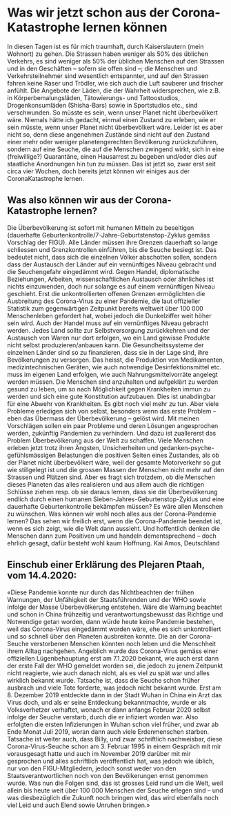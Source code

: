 # Was wir jetzt schon aus der Corona-Katastrophe lernen können
In diesen Tagen ist es für mich traumhaft, durch Kaiserslautern (mein Wohnort) zu gehen. Die Strassen haben weniger als 50% des üblichen Verkehrs, es sind weniger als 50% der üblichen Menschen auf den Strassen und in den Geschäften – sofern sie offen sind –; die Menschen und Verkehrsteilnehmer sind wesentlich entspannter, und auf den Strassen fahren keine Raser und Trödler, wie sich auch die Luft sauberer und frischer anfühlt. Die Angebote der Läden, die der Wahrheit widersprechen, wie z.B. in Körperbemalungsläden, Tätowierungs- und Tattoostudios, Drogenkonsumläden (Shisha-Bars) sowie in Sportstudios etc., sind verschwunden. So müsste es sein, wenn unser Planet nicht überbevölkert wäre. Niemals hätte ich gedacht, einmal einen Zustand zu erleben, wie er sein müsste, wenn unser Planet nicht überbevölkert wäre. Leider ist es aber nicht so, denn diese angenehmen Zustände sind nicht auf den Zustand einer mehr oder weniger planetengerechten Bevölkerung zurückzuführen, sondern auf eine Seuche, die auf die Menschen zwingend wirkt, sich in eine (freiwillige?) Quarantäne, einen Hausarrest zu begeben und/oder dies auf staatliche Anordnungen hin tun zu müssen. Das ist jetzt so, zwar erst seit circa vier Wochen, doch bereits jetzt können wir einiges aus der CoronaKatastrophe lernen.
## Was also können wir aus der Corona-Katastrophe lernen?
Die Überbevölkerung ist sofort mit humanen Mitteln zu beseitigen (dauerhafte Geburtenkontrolle/7-Jahre-Geburtstenstop-Zyklus gemäss Vorschlag der FIGU). Alle Länder müssen ihre Grenzen dauerhaft so lange schliessen und Grenzkontrollen einführen, bis die Seuche besiegt ist. Das bedeutet nicht, dass sich die einzelnen Völker abschotten sollen, sondern dass der Austausch der Länder auf ein vernünftiges Niveau gebracht und die Seuchengefahr eingedämmt wird. Gegen Handel, diplomatische Beziehungen, Arbeiten, wissenschaftlichen Austausch oder ähnliches ist nichts einzuwenden, doch nur solange es auf einem vernünftigen Niveau geschieht. Erst die unkontrollierten offenen Grenzen ermöglichten die Ausbreitung des Corona-Virus zu einer Pandemie, die laut offizieller Statistik zum gegenwärtigen Zeitpunkt bereits weltweit über 100 000 Menschenleben gefordert hat, wobei jedoch die Dunkelziffer weit höher sein wird.
Auch der Handel muss auf ein vernünftiges Niveau gebracht werden. Jedes Land sollte zur Selbstversorgung zurückkehren und der Austausch von Waren nur dort erfolgen, wo ein Land gewisse Produkte nicht selbst produzieren/anbauen kann.
Die Gesundheitssysteme der einzelnen Länder sind so zu finanzieren, dass sie in der Lage sind, ihre Bevölkerungen zu versorgen. Das heisst, die Produktion von Medikamenten, medizintechnischen Geräten, wie auch notwendige Desinfektionsmittel etc. muss im eigenen Land erfolgen, wie auch Nahrungsmittelvorräte angelegt werden müssen. Die Menschen sind anzuhalten und aufgeklärt zu werden gesund zu leben, um so nach Möglichkeit gegen Krankheiten immun zu werden und sich eine gute Konstitution aufzubauen. Dies ist unabdingbar für eine Abwehr von Krankheiten. Es gibt noch viel mehr zu tun. Aber viele Probleme erledigen sich von selbst, besonders wenn das erste Problem – eben das Übermass der Überbevölkerung – gelöst wird. Mit meinen Vorschlägen sollen ein paar Probleme und deren Lösungen angesprochen werden, zukünftig Pandemien zu verhindern. Und dazu ist zuallererst das Problem Überbevölkerung aus der Welt zu schaffen.
Viele Menschen erleben jetzt trotz ihren Ängsten, Unsicherheiten und gedanken-psyche-gefühlsmässigen Belastungen die positiven Seiten eines Zustandes, als ob der Planet nicht überbevölkert wäre, weil der gesamte Motorverkehr so gut wie stillgelegt ist und die grossen Massen der Menschen nicht mehr auf den Strassen und Plätzen sind. Aber es fragt sich trotzdem, ob die Menschen dieses Planeten das alles realisieren und aus allem auch die richtigen Schlüsse ziehen resp.
ob sie daraus lernen, dass sie die Überbevölkerung endlich durch einen humanen Sieben-Jahres-Geburtenstop-Zyklus und eine dauerhafte Geburtenkontrolle bekämpfen müssen? Es wäre allen Menschen zu wünschen.
Was können wir wohl noch alles aus der Corona-Pandemie lernen? Das sehen wir freilich erst, wenn die Corona-Pandemie beendet ist, wenn es sich zeigt, wie die Welt dann aussieht. Und hoffentlich denken die Menschen dann zum Positiven um und handeln dementsprechend – doch ehrlich gesagt, dafür besteht wohl kaum Hoffnung.
Kai Amos, Deutschland
## Einschub einer Erklärung des Plejaren Ptaah, vom 14.4.2020:
«Diese Pandemie konnte nur durch das Nichtbeachten der frühen Warnungen, der Unfähigkeit der Staatsführenden und der WHO sowie infolge der Masse Überbevölkerung entstehen. Wäre die Warnung beachtet und schon in China frühzeitig und verantwortungsbewusst das Richtige und Notwendige getan worden, dann würde heute keine Pandemie bestehen, weil das Corona-Virus eingedämmt worden wäre, ehe es sich unkontrolliert und so schnell über den Planeten ausbreiten konnte. Die an der Corona-Seuche verstorbenen Menschen könnten noch leben und die Menschheit ihrem Alltag nachgehen.
Angeblich wurde das Corona-Virus gemäss einer offiziellen Lügenbehauptung erst am 7.1.2020 bekannt, wie auch erst dann der erste Fall der WHO gemeldet worden sei, die jedoch zu jenem Zeitpunkt nicht reagierte, wie auch danach nicht, als es viel zu spät war und alles wirklich bekannt wurde. Tatsache ist, dass die Seuche schon früher ausbrach und viele Tote forderte, was jedoch nicht bekannt wurde. Erst am 8. Dezember 2019 entdeckte dann in der Stadt Wuhan in China ein Arzt das Virus doch, und als er seine Entdeckung bekanntmachte, wurde er als Volksverhetzer verhaftet, wonach er dann anfangs Februar 2020 selbst infolge der Seuche verstarb, durch die er infiziert worden war. Also erfolgten die ersten Infizierungen in Wuhan schon viel früher, und zwar ab Ende Monat Juli 2019, woran dann auch viele Erdenmenschen starben.
Tatsache ist weiter auch, dass Billy, und zwar schriftlich nachweisbar, diese Corona-Virus-Seuche schon am 3. Februar 1995 in einem Gespräch mit mir vorausgesagt hatte und auch im November 2019 darüber mit mir gesprochen und alles schriftlich veröffentlich hat, was jedoch wie üblich, nur von den FIGU-Mitgliedern, jedoch sonst weder von den Staatsverantwortlichen noch von den Bevölkerungen ernst genommen wurde. Was nun die Folgen sind, das ist grosses Leid rund um die Welt, weil allein bis heute weit über 100 000 Menschen der Seuche erlegen sind – und was diesbezüglich die Zukunft noch bringen wird, das wird ebenfalls noch viel Leid und auch Elend sowie Unruhen bringen.»